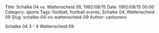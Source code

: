 Title: Schalke 04 vs. Wattenscheid 09, 1992/08/15
Date: 1992/08/15 00:00
Category: sports
Tags: football, football scores, Schalke 04, Wattenscheid 09
Slug: schalke-04-vs-wattenscheid-09
Author: carbonero


Schalke 04 3 - 4 Wattenscheid 09
